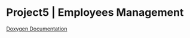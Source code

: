 # Project5 | Employees Management
[Doxygen Documentation](https://TylerDdao.github.io/Project5_HR/html/index.html)
